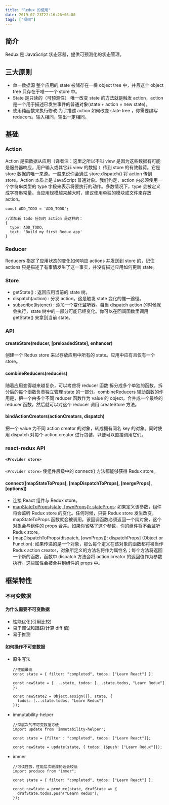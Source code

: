 ```yaml
---
title: "Redux 的使用"
date: 2019-07-23T22:16:26+08:00
tags: ["框架"]
---
```


## 简介

Redux 是 JavaScript 状态容器，提供可预测化的状态管理。

## 三大原则

- 单一数据源
  整个应用的 state 被储存在一棵 object tree 中，并且这个 object tree 只存在于唯一一个 store 中。
- State 是只读的（可预测性）
  唯一改变 state 的方法就是触发 action，action 是一个用于描述已发生事件的普通对象(state + action = new state)。
- 使用纯函数来执行修改
  为了描述 action 如何改变 state tree ，你需要编写 reducers。输入相同，输出一定相同。

## 基础

### Action

Action 是把数据从应用（译者注：这里之所以不叫 view 是因为这些数据有可能是服务器响应，用户输入或其它非 view 的数据 ）传到 store 的有效载荷。它是 store 数据的唯一来源。一般来说你会通过 store.dispatch() 将 action 传到 store。Action 本质上是 JavaScript 普通对象。我们约定，action 内必须使用一个字符串类型的 type 字段来表示将要执行的动作。多数情况下，type 会被定义成字符串常量。当应用规模越来越大时，建议使用单独的模块或文件来存放 action。

```
const ADD_TODO = 'ADD_TODO';

//添加新 todo 任务的 action 是这样的：
{
  type: ADD_TODO,
  text: 'Build my first Redux app'
}
```

### Reducer

Reducers 指定了应用状态的变化如何响应 actions 并发送到 store 的，记住 actions 只是描述了有事情发生了这一事实，并没有描述应用如何更新 state。

### Store

- getState() : 返回应用当前的 state 树。
- dispatch(action) : 分发 action。这是触发 state 变化的惟一途径。
- subscribe(listener) : 添加一个变化监听器。每当 dispatch action 的时候就会执行，state 树中的一部分可能已经变化。你可以在回调函数里调用 getState() 来拿到当前 state。

### API

#### createStore(reducer, [preloadedState], enhancer)

创建一个 Redux store 来以存放应用中所有的 state。应用中应有且仅有一个 store。

#### combineReducers(reducers)

随着应用变得越来越复杂，可以考虑将 reducer 函数 拆分成多个单独的函数，拆分后的每个函数负责独立管理 state 的一部分。combineReducers 辅助函数的作用是，把一个由多个不同 reducer 函数作为 value 的 object，合并成一个最终的 reducer 函数，然后就可以对这个 reducer 调用 createStore 方法。

#### bindActionCreators(actionCreators, dispatch)

把一个 value 为不同 action creator 的对象，转成拥有同名 key 的对象。同时使用 dispatch 对每个 action creator 进行包装，以便可以直接调用它们。

### react-redux API

#### `<Provider store>`

`<Provider store>` 使组件层级中的 connect() 方法都能够获得 Redux store。

#### connect([mapStateToProps], [mapDispatchToProps], [mergeProps], [options])

- 连接 React 组件与 Redux store。
- [mapStateToProps(state, [ownProps]): stateProps](Function): 如果定义该参数，组件将会监听 Redux store 的变化。任何时候，只要 Redux store 发生改变，mapStateToProps 函数就会被调用。该回调函数必须返回一个纯对象，这个对象会与组件的 props 合并。如果你省略了这个参数，你的组件将不会监听 Redux store。
- [mapDispatchToProps(dispatch, [ownProps]): dispatchProps] (Object or Function): 如果传递的是一个对象，那么每个定义在该对象的函数都将被当作 Redux action creator，对象所定义的方法名将作为属性名；每个方法将返回一个新的函数，函数中 dispatch 方法会将 action creator 的返回值作为参数执行。这些属性会被合并到组件的 props 中。

## 框架特性

### 不可变数据

#### 为什么需要不可变数据

- 性能优化(引用比较)
- 易于调试和跟踪(计算 diff 值)
- 易于推测

#### 如何操作不可变数据

- 原生写法

  ```
  //性能最高
  const state = { filter: "completed", todos: ["Learn React"] };

  const newState = { ...state, todos: [...state.todos, "Learn Redux"] };

  const newState2 = Object.assign({}, state, {
    todos: [...state.todos, "Learn Redux"]
  });
  ```

- immutability-helper

  ```
  //深层次的不可变数据方便
  import update from 'immutability-helper';

  const state = {filter : "completed", todos: ["Learn React"]};

  const newState = update(state, { todos: {$push: ["Learn Redux"]});
  ```

- immer

  ```
  //可读性强，性能层次较深的话会较低
  import produce from "immer";

  const state = { filter: "completed", todos: ["Learn React"] };

  const newState = produce(state, drafState => {
    drafState.todos.push("Learn Redux");
  });
  ```

